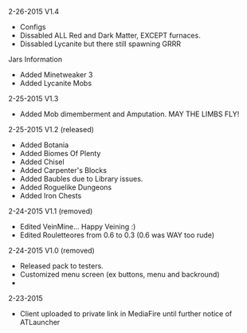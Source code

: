 2-26-2015 V1.4
 
 - Configs
 - Dissabled ALL Red and Dark Matter, EXCEPT furnaces.
 - Dissabled Lycanite but there still spawning GRRR
 
  Jars Information
- Added Minetweaker 3
- Added Lycanite Mobs

2-25-2015 V1.3 
- Added Mob dimemberment and Amputation. MAY THE LIMBS FLY!

2-25-2015 V1.2 (released)
- Added Botania
- Added Biomes Of Plenty
- Added Chisel
- Added Carpenter's Blocks
- Added Baubles due to Library issues.
- Added Roguelike Dungeons
- Added Iron Chests

2-24-2015 V1.1 (removed)
- Edited VeinMine... Happy Veining :)
- Edited Rouletteores from 0.6 to 0.3 (0.6 was WAY too rude)

2-24-2015 V1.0 (removed)
  - Released pack to testers. 
  - Customized menu screen (ex buttons, menu and backround)
  - 

2-23-2015 
  - Client uploaded to private link in MediaFire until further notice of ATLauncher
